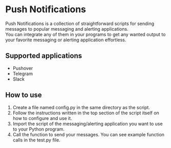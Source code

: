 # Push Notifications

Push Notifications is a collection of straightforward scripts for sending messages to popular messaging and alerting applications.  
You can integrate any of them in your programs to get any wanted output to your favorite messaging or alerting application effortless.

## Supported applications

* Pushover
* Telegram
* Slack

## How to use

1. Create a file named config.py in the same directory as the script.
2. Follow the instructions written in the top section of the script itself on how to configure and use it.
3. Import the script of the messaging/alerting application you want to use to your Python program.
4. Call the function to send your messages. You can see example function calls in the test.py file.